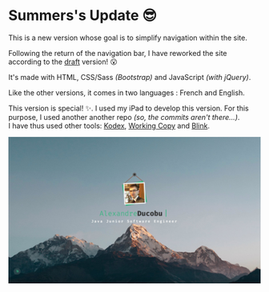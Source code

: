 # Summers's Update 😎

This is a new version whose goal is to simplify navigation within the site.  

Following the return of the navigation bar, I have reworked the site according to the [draft](../../2015-2016) version! 😮   

It's made with HTML, CSS/Sass _(Bootstrap)_ and JavaScript _(with jQuery)_.    

Like the other versions, it comes in two languages : French and English.

This version is special! ✨. 
I used my iPad to develop this version. For this purpose, I used another another repo _(so, the commits aren't there...)_.  
I have thus used other tools: [Kodex](http://kodex.space), [Working Copy](https://workingcopyapp.com) and [Blink](http://www.blink.sh).


![Preview](../../Previews/17-18-Summer.jpg "Preview")
